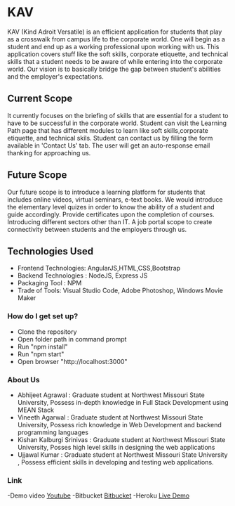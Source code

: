 # KAV

  KAV (Kind Adroit Versatile) is an efficient application for students that play as a crosswalk from campus life to the corporate world.
One will begin as a student and end up as a working professional upon working with us. This application covers stuff like the soft skills, corporate etiquette, and technical skills that a student needs to be aware of while entering into the corporate world. Our vision is to basically bridge the gap between student's abilities and the employer's expectations.

## Current Scope
  It currently focuses on the briefing of skills that are essential for a student to have to be successful in the corporate world. Student can visit the Learning Path page that has different modules to learn like soft skills,corporate etiquette, and technical skils. Student can contact us by filling the form available in 'Contact Us' tab. The user will get an auto-response email thanking for approaching us. 

## Future Scope
  Our future scope is to introduce a learning platform for students that includes online videos, virtual seminars, e-text books. We would introduce the elementary level quizes in order to know the ability of a student and guide accordingly. Provide certificates upon the completion of courses. Introducing different sectors other than IT. A job portal scope to create connectivity between students and the employers through us. 

## Technologies Used

* Frontend Technologies: AngularJS,HTML,CSS,Bootstrap
* Backend Technologies : NodeJS, Express JS
* Packaging Tool : NPM
* Trade of Tools: Visual Studio Code, Adobe Photoshop, Windows Movie Maker

### How do I get set up?

* Clone the repository
* Open folder path in command prompt
* Run "npm install"
* Run "npm start"
* Open browser "http://localhost:3000"


### About Us
* Abhijeet Agrawal : Graduate student at Northwest Missouri State University, Possess in-depth knowledge in Full Stack Development using MEAN Stack
* Vineeth Agarwal : Graduate student at Northwest Missouri State University, Possess rich knowledge in Web Development and backend programming languages
* Kishan Kalburgi Srinivas : Graduate student at Northwest Missouri State University, Posses high level skills in designing the web applications
* Ujjawal Kumar : Graduate student at Northwest Missouri State University , Possess efficient skills in developing and testing web applications.


### Link

-Demo video
[Youtube](https://youtu.be/aduwcr88AJM)
-Bitbucket
[Bitbucket](https://bitbucket.org/s530670/code-a-thon-2017)
-Heroku
[Live Demo](https://code-a-thon-2k17.herokuapp.com/)
 
